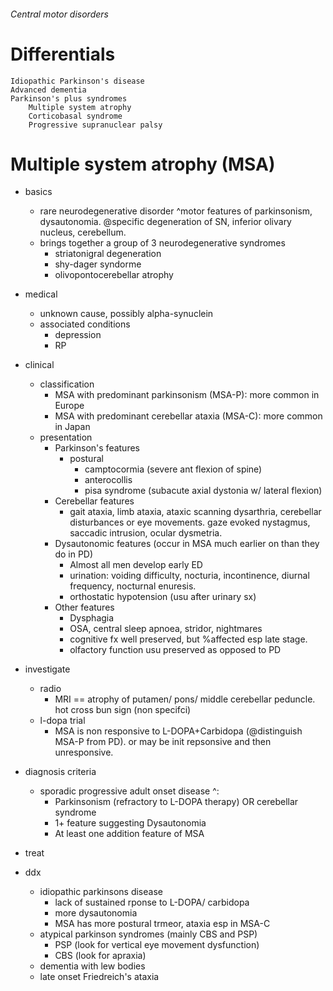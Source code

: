 ###### Central motor disorders

# Differentials
    Idiopathic Parkinson's disease
    Advanced dementia
    Parkinson's plus syndromes
        Multiple system atrophy
        Corticobasal syndrome
        Progressive supranuclear palsy


# Multiple system atrophy (MSA)
- basics
    + rare neurodegenerative disorder ^motor features of parkinsonism, dysautonomia. @specific degeneration of SN, inferior olivary nucleus, cerebellum.
    + brings together a group of 3 neurodegenerative syndromes 
        * striatonigral degeneration
        * shy-dager syndorme
        * olivopontocerebellar atrophy
- medical
    + unknown cause, possibly alpha-synuclein
    + associated conditions
        * depression
        * RP
        
- clinical
    + classification
        * MSA with predominant parkinsonism (MSA-P): more common in Europe
        * MSA with predominant cerebellar ataxia (MSA-C): more common in Japan
    + presentation
        * Parkinson's features
            - postural
                + camptocormia (severe ant flexion of spine)
                + anterocollis
                + pisa syndrome (subacute axial dystonia w/ lateral flexion)
        * Cerebellar features
            - gait ataxia, limb ataxia, ataxic scanning dysarthria, cerebellar disturbances or eye movements. gaze evoked nystagmus, saccadic intrusion, ocular dysmetria. 
        * Dysautonomic features (occur in MSA much earlier on than they do in PD)
            - Almost all men develop early ED
            - urination: voiding difficulty, nocturia, incontinence, diurnal frequency, nocturnal enuresis.
            - orthostatic hypotension (usu after urinary sx)
        * Other features
            - Dysphagia 
            - OSA, central sleep apnoea, stridor, nightmares
            - cognitive fx well preserved, but %affected esp late stage.
            - olfactory function usu preserved as opposed to PD
- investigate
    + radio
        * MRI == atrophy of putamen/ pons/ middle cerebellar peduncle. hot cross bun sign (non specifci)
    + l-dopa trial  
        * MSA is non responsive to L-DOPA+Carbidopa (@distinguish MSA-P from PD). or may be init repsonsive and then unresponsive.
- diagnosis criteria
    + sporadic progressive adult onset disease ^:
        * Parkinsonism (refractory to L-DOPA therapy) OR cerebellar syndrome
        * 1+ feature suggesting Dysautonomia
        * At least one addition feature of MSA
- treat
- ddx
    + idiopathic parkinsons disease
        * lack of sustained rponse to L-DOPA/ carbidopa
        * more dysautonomia
        * MSA has more postural trmeor, ataxia esp in MSA-C
    + atypical parkinson syndromes (mainly CBS and PSP)
        * PSP (look for vertical eye movement dysfunction)
        * CBS (look for apraxia)
    + dementia with lew bodies
    + late onset Friedreich's ataxia
